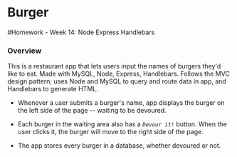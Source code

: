 # Burger

#Homework - Week 14: Node Express Handlebars

### Overview

This is a  restaurant app that lets users input the names of burgers they'd like to eat.
Made with MySQL, Node, Express, Handlebars.
Follows the MVC design pattern; uses Node and MySQL to query and route data in app, and Handlebars to generate HTML.

* Whenever a user submits a burger's name, app displays the burger on the left side of the page -- waiting to be devoured.

* Each burger in the waiting area also has a *`Devour it!`* button. When the user clicks it, the burger will move to the right side of the page.

* The app stores every burger in a database, whether devoured or not.